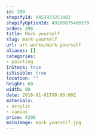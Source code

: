 ```yaml
---
id: 190
shopifyId: 9452933251402
shopifyOptionId: 49106675466570
order: 396
title: Mark yourself
slug: mark-yourself
url: art-works/mark-yourself
aliases: []
categories:
- painting
inStock: true
isVisible: true
location: ""
height: 60
width: 80
date: 2016-01-01T00:00:00Z
materials:
- acrylic
- canvas
price: 4200
mainImage: mark yourself.jpg
---
```

